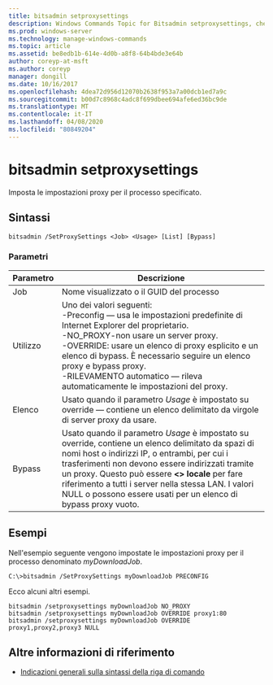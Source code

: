 ```yaml
---
title: bitsadmin setproxysettings
description: Windows Commands Topic for Bitsadmin setproxysettings, che imposta le impostazioni proxy per il processo specificato.
ms.prod: windows-server
ms.technology: manage-windows-commands
ms.topic: article
ms.assetid: be8edb1b-614e-4d0b-a8f8-64b4bde3e64b
author: coreyp-at-msft
ms.author: coreyp
manager: dongill
ms.date: 10/16/2017
ms.openlocfilehash: 4dea72d956d12070b2638f953a7a00dcb1ed7a9c
ms.sourcegitcommit: b00d7c8968c4adc8f699dbee694afe6ed36bc9de
ms.translationtype: MT
ms.contentlocale: it-IT
ms.lasthandoff: 04/08/2020
ms.locfileid: "80849204"
---
```

# <a name="bitsadmin-setproxysettings"></a>bitsadmin setproxysettings

Imposta le impostazioni proxy per il processo specificato.

## <a name="syntax"></a>Sintassi

```
bitsadmin /SetProxySettings <Job> <Usage> [List] [Bypass]
```

### <a name="parameters"></a>Parametri

|Parametro|Descrizione|
|---------|-----------|
|Job|Nome visualizzato o il GUID del processo|
|Utilizzo|Uno dei valori seguenti:</br>-Preconfig — usa le impostazioni predefinite di Internet Explorer del proprietario.</br>-NO_PROXY-non usare un server proxy.</br>-OVERRIDE: usare un elenco di proxy esplicito e un elenco di bypass. È necessario seguire un elenco proxy e bypass proxy.</br>-RILEVAMENTO automatico — rileva automaticamente le impostazioni del proxy.|
|Elenco|Usato quando il parametro *Usage* è impostato su override — contiene un elenco delimitato da virgole di server proxy da usare.|
|Bypass|Usato quando il parametro *Usage* è impostato su override, contiene un elenco delimitato da spazi di nomi host o indirizzi IP, o entrambi, per cui i trasferimenti non devono essere indirizzati tramite un proxy. Questo può essere **\<> locale** per fare riferimento a tutti i server nella stessa LAN. I valori NULL o possono essere usati per un elenco di bypass proxy vuoto.|

## <a name="examples"></a><a name=BKMK_examples></a>Esempi

Nell'esempio seguente vengono impostate le impostazioni proxy per il processo denominato *myDownloadJob*.

```
C:\>bitsadmin /SetProxySettings myDownloadJob PRECONFIG
```

Ecco alcuni altri esempi.

```
bitsadmin /setproxysettings myDownloadJob NO_PROXY
bitsadmin /setproxysettings myDownloadJob OVERRIDE proxy1:80 
bitsadmin /setproxysettings myDownloadJob OVERRIDE proxy1,proxy2,proxy3 NULL
```

## <a name="additional-references"></a>Altre informazioni di riferimento

- [Indicazioni generali sulla sintassi della riga di comando](command-line-syntax-key.md)